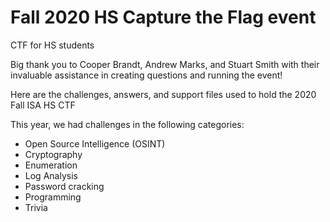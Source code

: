 # Fall 2020 HS Capture the Flag event
CTF for HS students

Big thank you to Cooper Brandt, Andrew Marks, and Stuart Smith with their invaluable assistance in creating questions and running the event!

Here are the challenges, answers, and support files used to hold the 2020 Fall ISA HS CTF  

This year, we had challenges in the following categories:

- Open Source Intelligence (OSINT)
- Cryptography
- Enumeration
- Log Analysis
- Password cracking
- Programming
- Trivia
